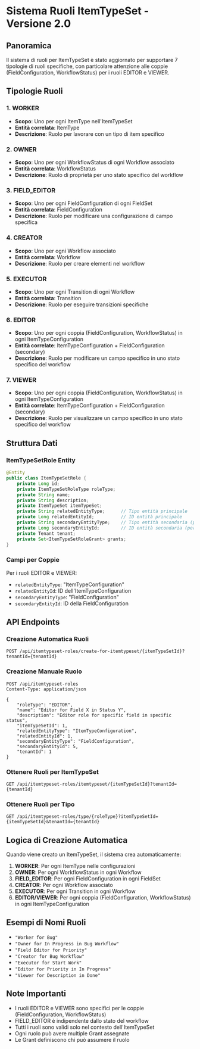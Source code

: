 # Sistema Ruoli ItemTypeSet - Versione 2.0

## Panoramica

Il sistema di ruoli per ItemTypeSet è stato aggiornato per supportare 7 tipologie di ruoli specifiche, con particolare attenzione alle coppie (FieldConfiguration, WorkflowStatus) per i ruoli EDITOR e VIEWER.

## Tipologie Ruoli

### 1. WORKER
- **Scopo**: Uno per ogni ItemType nell'ItemTypeSet
- **Entità correlata**: ItemType
- **Descrizione**: Ruolo per lavorare con un tipo di item specifico

### 2. OWNER
- **Scopo**: Uno per ogni WorkflowStatus di ogni Workflow associato
- **Entità correlata**: WorkflowStatus
- **Descrizione**: Ruolo di proprietà per uno stato specifico del workflow

### 3. FIELD_EDITOR
- **Scopo**: Uno per ogni FieldConfiguration di ogni FieldSet
- **Entità correlata**: FieldConfiguration
- **Descrizione**: Ruolo per modificare una configurazione di campo specifica

### 4. CREATOR
- **Scopo**: Uno per ogni Workflow associato
- **Entità correlata**: Workflow
- **Descrizione**: Ruolo per creare elementi nel workflow

### 5. EXECUTOR
- **Scopo**: Uno per ogni Transition di ogni Workflow
- **Entità correlata**: Transition
- **Descrizione**: Ruolo per eseguire transizioni specifiche

### 6. EDITOR
- **Scopo**: Uno per ogni coppia (FieldConfiguration, WorkflowStatus) in ogni ItemTypeConfiguration
- **Entità correlate**: ItemTypeConfiguration + FieldConfiguration (secondary)
- **Descrizione**: Ruolo per modificare un campo specifico in uno stato specifico del workflow

### 7. VIEWER
- **Scopo**: Uno per ogni coppia (FieldConfiguration, WorkflowStatus) in ogni ItemTypeConfiguration
- **Entità correlate**: ItemTypeConfiguration + FieldConfiguration (secondary)
- **Descrizione**: Ruolo per visualizzare un campo specifico in uno stato specifico del workflow

## Struttura Dati

### ItemTypeSetRole Entity

```java
@Entity
public class ItemTypeSetRole {
    private Long id;
    private ItemTypeSetRoleType roleType;
    private String name;
    private String description;
    private ItemTypeSet itemTypeSet;
    private String relatedEntityType;      // Tipo entità principale
    private Long relatedEntityId;          // ID entità principale
    private String secondaryEntityType;    // Tipo entità secondaria (per coppie)
    private Long secondaryEntityId;        // ID entità secondaria (per coppie)
    private Tenant tenant;
    private Set<ItemTypeSetRoleGrant> grants;
}
```

### Campi per Coppie

Per i ruoli EDITOR e VIEWER:
- `relatedEntityType`: "ItemTypeConfiguration"
- `relatedEntityId`: ID dell'ItemTypeConfiguration
- `secondaryEntityType`: "FieldConfiguration"
- `secondaryEntityId`: ID della FieldConfiguration

## API Endpoints

### Creazione Automatica Ruoli
```
POST /api/itemtypeset-roles/create-for-itemtypeset/{itemTypeSetId}?tenantId={tenantId}
```

### Creazione Manuale Ruolo
```
POST /api/itemtypeset-roles
Content-Type: application/json

{
    "roleType": "EDITOR",
    "name": "Editor for Field X in Status Y",
    "description": "Editor role for specific field in specific status",
    "itemTypeSetId": 1,
    "relatedEntityType": "ItemTypeConfiguration",
    "relatedEntityId": 1,
    "secondaryEntityType": "FieldConfiguration",
    "secondaryEntityId": 5,
    "tenantId": 1
}
```

### Ottenere Ruoli per ItemTypeSet
```
GET /api/itemtypeset-roles/itemtypeset/{itemTypeSetId}?tenantId={tenantId}
```

### Ottenere Ruoli per Tipo
```
GET /api/itemtypeset-roles/type/{roleType}?itemTypeSetId={itemTypeSetId}&tenantId={tenantId}
```

## Logica di Creazione Automatica

Quando viene creato un ItemTypeSet, il sistema crea automaticamente:

1. **WORKER**: Per ogni ItemType nelle configurazioni
2. **OWNER**: Per ogni WorkflowStatus in ogni Workflow
3. **FIELD_EDITOR**: Per ogni FieldConfiguration in ogni FieldSet
4. **CREATOR**: Per ogni Workflow associato
5. **EXECUTOR**: Per ogni Transition in ogni Workflow
6. **EDITOR/VIEWER**: Per ogni coppia (FieldConfiguration, WorkflowStatus) in ogni ItemTypeConfiguration

## Esempi di Nomi Ruoli

- `"Worker for Bug"`
- `"Owner for In Progress in Bug Workflow"`
- `"Field Editor for Priority"`
- `"Creator for Bug Workflow"`
- `"Executor for Start Work"`
- `"Editor for Priority in In Progress"`
- `"Viewer for Description in Done"`

## Note Importanti

- I ruoli EDITOR e VIEWER sono specifici per le coppie (FieldConfiguration, WorkflowStatus)
- FIELD_EDITOR è indipendente dallo stato del workflow
- Tutti i ruoli sono validi solo nel contesto dell'ItemTypeSet
- Ogni ruolo può avere multiple Grant assegnate
- Le Grant definiscono chi può assumere il ruolo



